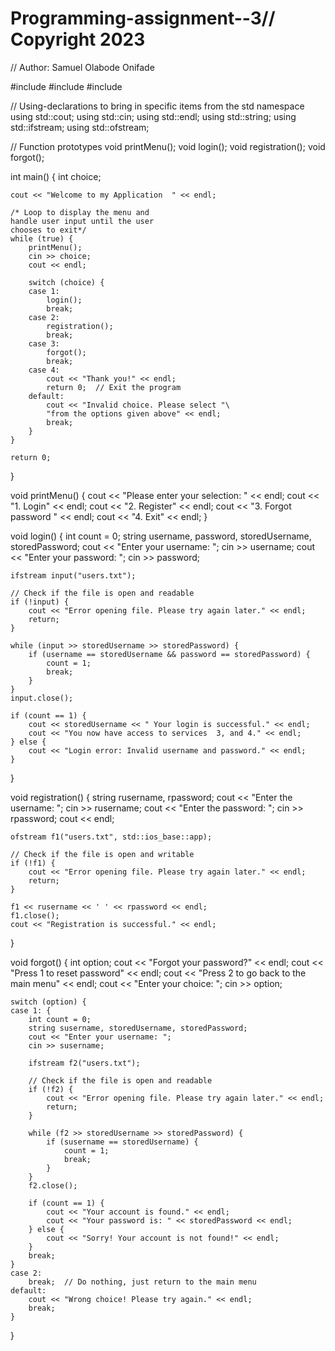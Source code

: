 # Programming-assignment--3// Copyright 2023
// Author: Samuel Olabode Onifade

#include <iostream>
#include <fstream>
#include <string>

// Using-declarations to bring in specific items from the std namespace
using std::cout;
using std::cin;
using std::endl;
using std::string;
using std::ifstream;
using std::ofstream;

// Function prototypes
void printMenu();
void login();
void registration();
void forgot();

int main() {
    int choice;

    cout << "Welcome to my Application  " << endl;

    /* Loop to display the menu and 
    handle user input until the user 
    chooses to exit*/
    while (true) {
        printMenu();
        cin >> choice;
        cout << endl;

        switch (choice) {
        case 1:
            login();
            break;
        case 2:
            registration();
            break;
        case 3:
            forgot();
            break;
        case 4:
            cout << "Thank you!" << endl;
            return 0;  // Exit the program
        default:
            cout << "Invalid choice. Please select "\
            "from the options given above" << endl;
            break;
        }
    }

    return 0;
}

void printMenu() {
    cout << "Please enter your selection: " << endl;
    cout << "1. Login" << endl;
    cout << "2. Register" << endl;
    cout << "3. Forgot password " << endl;
    cout << "4. Exit" << endl;
}

void login() {
    int count = 0;
    string username, password, storedUsername, storedPassword;
    cout << "Enter your username: ";
    cin >> username;
    cout << "Enter your password: ";
    cin >> password;

    ifstream input("users.txt");

    // Check if the file is open and readable
    if (!input) {
        cout << "Error opening file. Please try again later." << endl;
        return;
    }

    while (input >> storedUsername >> storedPassword) {
        if (username == storedUsername && password == storedPassword) {
            count = 1;
            break;
        }
    }
    input.close();

    if (count == 1) {
        cout << storedUsername << " Your login is successful." << endl;
        cout << "You now have access to services  3, and 4." << endl;
    } else {
        cout << "Login error: Invalid username and password." << endl;
    }
}

void registration() {
    string rusername, rpassword;
    cout << "Enter the username: ";
    cin >> rusername;
    cout << "Enter the password: ";
    cin >> rpassword;
    cout << endl;

    ofstream f1("users.txt", std::ios_base::app);

    // Check if the file is open and writable
    if (!f1) {
        cout << "Error opening file. Please try again later." << endl;
        return;
    }

    f1 << rusername << ' ' << rpassword << endl;
    f1.close();
    cout << "Registration is successful." << endl;
}

void forgot() {
    int option;
    cout << "Forgot your password?" << endl;
    cout << "Press 1 to reset password" << endl;
    cout << "Press 2 to go back to the main menu" << endl;
    cout << "Enter your choice: ";
    cin >> option;

    switch (option) {
    case 1: {
        int count = 0;
        string susername, storedUsername, storedPassword;
        cout << "Enter your username: ";
        cin >> susername;

        ifstream f2("users.txt");

        // Check if the file is open and readable
        if (!f2) {
            cout << "Error opening file. Please try again later." << endl;
            return;
        }

        while (f2 >> storedUsername >> storedPassword) {
            if (susername == storedUsername) {
                count = 1;
                break;
            }
        }
        f2.close();

        if (count == 1) {
            cout << "Your account is found." << endl;
            cout << "Your password is: " << storedPassword << endl;
        } else {
            cout << "Sorry! Your account is not found!" << endl;
        }
        break;
    }
    case 2:
        break;  // Do nothing, just return to the main menu
    default:
        cout << "Wrong choice! Please try again." << endl;
        break;
    }
}
